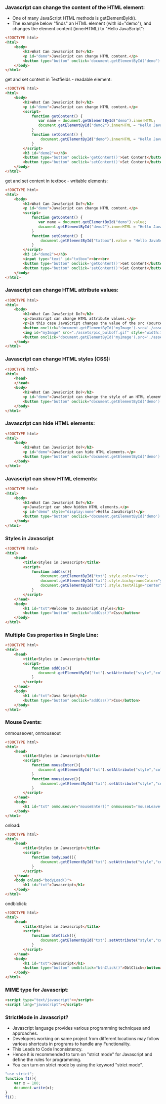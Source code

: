 
### Javascript can change the content of the HTML element:
* One of many JavaScript HTML methods is getElementById().
* The example below "finds" an HTML element (with id="demo"), and changes the element content (innerHTML) to "Hello JavaScript":

```html
<!DOCTYPE html>
<html>
    <body>
        <h2>What Can JavaScript Do?</h2>
        <p id="demo">JavaScript can change HTML content.</p>
        <button type="button" onclick='document.getElementById("demo").innerHTML = "Hello JavaScript!"'>Click Me!</button>
    </body>
</html>
```
get and set content in Textfields - readable element:
```html
<!DOCTYPE html>
<html>
    <body>
        <h2>What Can JavaScript Do?</h2>
        <p id="demo">JavaScript can change HTML content.</p>
        <script>
            function getContent() {
               var name = document.getElementById("demo").innerHTML;
               document.getElementById("demo2").innerHTML = "Hello JavaScript";
            }
            function setContent() {
                document.getElementById("demo").innerHTML = "Hello JavaScript";
            }
        </script>
        <h3 id="demo2"></h3>
        <button type="button" onclick='getContent()'>Get Content</button>
        <button type="button" onclick='setContent()'>Set Content</button>
    </body>
</html>
```
get and set content in textbox - writable elements:
```html
<!DOCTYPE html>
<html>
    <body>
        <h2>What Can JavaScript Do?</h2>
        <p id="demo">JavaScript can change HTML content.</p>
        <script>
            function getContent() {
               var name = document.getElementById("demo").value;
               document.getElementById("demo2").innerHTML = "Hello JavaScript";
            }
            function setContent() {
                document.getElementById("txtbox").value = "Hello JavaScript";
            }
        </script>
        <h3 id="demo2"></h3>
        <input type="text" id="txtbox"><br><br>
        <button type="button" onclick='getContent()'>Get Content</button>
        <button type="button" onclick='setContent()'>Set Content</button>
    </body>
</html>
```

### Javascript can change HTML attribute values:
```html
<!DOCTYPE html>
<html>
    <body>
        <h2>What Can JavaScript Do?</h2>
        <p>JavaScript can change HTML attribute values.</p>
        <p>In this case JavaScript changes the value of the src (source) attribute of an image.</p>
        <button onclick="document.getElementById('myImage').src='./assets/pic_bulbon.gif'">Turn on the light</button>
        <img id="myImage" src="./assets/pic_bulboff.gif" style="width:100px">
        <button onclick="document.getElementById('myImage').src='./assets/pic_bulboff.gif'">Turn off the light</button>
    </body>
</html>
```

### Javascript can change HTML styles (CSS):
```html
<!DOCTYPE html>
<html>
    <head>
    </head>
    <body>
        <h2>What Can JavaScript Do?</h2>
        <p id="demo">JavaScript can change the style of an HTML element.</p>
        <button type="button" onclick="document.getElementById('demo').style.fontSize = '35px'";>Click Me!</button>
    </body>
</html>
```

### Javascript can hide HTML elements:
```html
<!DOCTYPE html>
<html>
    <body>
        <h2>What Can JavaScript Do?</h2>
        <p id="demo">JavaScript can hide HTML elements.</p>
        <button type="button" onclick="document.getElementById('demo').style.display='none'">Click Me!</button>
    </body>
</html> 
```

### Javascript can show HTML elements:
```html
<!DOCTYPE html>
<html>
    <body>
        <h2>What Can JavaScript Do?</h2>
        <p>JavaScript can show hidden HTML elements.</p>
        <p id="demo" style="display:none">Hello JavaScript!</p>
        <button type="button" onclick="document.getElementById('demo').style.display='block'">Click Me!</button>
    </body>
</html>
```

### Styles in Javascript
```html
<!DOCTYPE html>
<html>
    <head>
        <title>Styles in Javascript</title>
        <script>
            function addCss(){
                document.getElementById("txt").style.color="red";
                document.getElementById("txt").style.backgroundColor="yellow";
                document.getElementById("txt").style.textAlign="center";
            }
        </script>
    </head>
    <body>
        <h1 id="txt">Welcome to JavaScript styles</h1>
        <button type="button" onclick="addCss()">Css</button>
    </body>
</html>
```

### Multiple Css properties in Single Line:
```html
<!DOCTYPE html>
<html>
    <head>
        <title>Styles in Javascript</title>
        <script>
            function addCss(){
               document.getElementById("txt").setAttribute("style","color:white;background-color:teal;text-align:center");
            }
        </script>
    </head>
    <body>
        <h1 id="txt">Java Script</h1>
        <button type="button" onclick="addCss()">Css</button>
    </body>
</html>
```

### Mouse Events:
onmouseover, onmouseout
```html
<!DOCTYPE html>
<html>
    <head>
        <title>Styles in Javascript</title>
        <script>
            function mouseEnter(){
               document.getElementById("txt").setAttribute("style","color:white;background-color:teal;text-align:center");
            }
            function mouseLeave(){
                document.getElementById("txt").setAttribute("style","color:red;background-color:yellow;text-align:center");
            }
        </script>
    </head>
    <body>
        <h1 id="txt" onmouseover="mouseEnter()" onmouseout="mouseLeave()">Java Script</h1>
    </body>
</html>
```
onload:
```html
<!DOCTYPE html>
<html>
    <head>
        <title>Styles in Javascript</title>
        <script>
            function bodyLoad(){
                document.getElementById("txt").setAttribute("style","color:fuchsia;background-color:aqua;text-align:center")
            }
        </script>
    </head>
    <body onload="bodyLoad()">
        <h1 id="txt">Javascript</h1>
    </body>
</html>
```


ondblclick:
```html
<!DOCTYPE html>
<html>
    <head>
        <title>Styles in Javascript</title>
        <script>
            function btnClick(){
                document.getElementById("txt").setAttribute("style","color:fuchsia;background-color:aqua;text-align:center")
            }
        </script>
    </head>
    <body>
        <h1 id="txt">JavaScript</h1>
        <button type="button" ondblclick="btnClick()">DblClick</button>
    </body>
</html>
```

### MIME type for Javascript:
```html
<script type="text/javascript"></script>
<script lang="javascript"></script>
```

### StrictMode in Javascript?
* Javascript language provides various programming techniques and approaches.
* Developers working on same project from different locations may follow various shortcuts in programs to handle any Functionality.
* This Leads to Code Inconsistency.
* Hence it is recommended to turn on "strict mode" for Javascript and define the rules for programming.
* You can turn on strict mode by using the keyword "strict mode".

```js
"use strict";
function f1(){
    var x = 100;
    document.write(x);
}
f1();
```